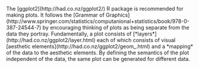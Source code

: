 <!-- --- title: Featurestutorialggplots2Basics -->The [ggplot2](http://had.co.nz/ggplot2/) R package is recommended for making plots. It follows the [Grammar of Graphics](http://www.springer.com/statistics/computanional+statistics/book/978-0-387-24544-7) by encouraging thinking of plots as being separate from the data they portray. Fundamentally, a plot consists of [*layers*](http://had.co.nz/ggplot2/layer.html) each of which consists of visual [aesthetic elements](http://had.co.nz/ggplot2/geom_.html) and a *mapping* of the data to the aesthetic elements. By defining the semantics of the plot independent of the data, the same plot can be generated for different data.
